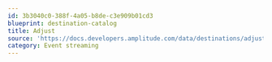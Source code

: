 ```yaml
---
id: 3b3040c0-388f-4a05-b8de-c3e909b01cd3
blueprint: destination-catalog
title: Adjust
source: 'https://docs.developers.amplitude.com/data/destinations/adjust'
category: Event streaming
---
```

